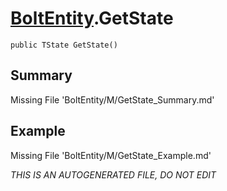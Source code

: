 # [BoltEntity](Types/BoltEntity.md).GetState
`public TState GetState()`
## Summary
Missing File 'BoltEntity/M/GetState_Summary.md'
## Example
Missing File 'BoltEntity/M/GetState_Example.md'

*THIS IS AN AUTOGENERATED FILE, DO NOT EDIT*
